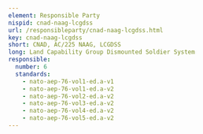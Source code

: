 ```yaml
---
element: Responsible Party
nispid: cnad-naag-lcgdss
url: /responsibleparty/cnad-naag-lcgdss.html
key: cnad-naag-lcgdss
short: CNAD, AC/225 NAAG, LCGDSS 
long: Land Capability Group Dismounted Soldier System
responsible:
  number: 6
  standards:
    - nato-aep-76-vol1-ed.a-v1
    - nato-aep-76-vol1-ed.a-v2
    - nato-aep-76-vol2-ed.a-v2
    - nato-aep-76-vol3-ed.a-v2
    - nato-aep-76-vol4-ed.a-v2
    - nato-aep-76-vol5-ed.a-v2
---
```

